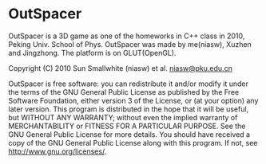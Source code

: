 OutSpacer
=========

OutSpacer is a 3D game as one of the homeworks in C++ class in 2010, Peking Univ. School of Phys.
OutSpacer was made by me(niasw), Xuzhen and Jingzhong. The platform is on GLUT(OpenGL).

Copyright (C) 2010 Sun Smallwhite (niasw) et al. <niasw@pku.edu.cn>

OutSpacer is free software: you can redistribute it and/or modify it under the terms of the GNU General Public License as published by the Free Software Foundation, either version 3 of the License, or (at your option) any later version.
This program is distributed in the hope that it will be useful, but WITHOUT ANY WARRANTY; without even the implied warranty of MERCHANTABILITY or FITNESS FOR A PARTICULAR PURPOSE. See the GNU General Public License for more details.
You should have received a copy of the GNU General Public License along with this program.  If not, see <http://www.gnu.org/licenses/>.
